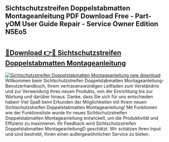 ## Sichtschutzstreifen Doppelstabmatten Montageanleitung PDF Download Free - Part-yOM User Guide Repair - Service Owner Edition N5Eo5

# <h2><a href="http://df8nha.blite.top/?on=Sichtschutzstreifen+Doppelstabmatten+Montageanleitung">🔗Download 👉🔴 Sichtschutzstreifen Doppelstabmatten Montageanleitung</a></h2>

[![Sichtschutzstreifen Doppelstabmatten Montageanleitung new download](https://i.imgur.com/lujVjoI.png)](http://df8nha.blite.top/?on=Sichtschutzstreifen+Doppelstabmatten+Montageanleitung)
Willkommen beim Sichtschutzstreifen Doppelstabmatten Montageanleitung-Benutzerhandbuch, Ihrem vertrauenswürdigen Leitfaden zum Verständnis und zur Verwendung Ihres neuen Produkts, von der Einrichtung bis zur Wartung und darüber hinaus. Danke, dass Sie sich für uns entschieden haben! Viel Spaß beim Erkunden der Möglichkeiten mit Ihrem neuen Sichtschutzstreifen Doppelstabmatten Montageanleitung! Mit Funktionen wie der Funktionsliste wurde Ihr neues Sichtschutzstreifen Doppelstabmatten Montageanleitung entwickelt, um die Produktivität und Effizienz zu maximieren. Ihr Feedback wird Sichtschutzstreifen Doppelstabmatten MontageanleitungD geschätzt. Wir schätzen Ihren Input und sind bestrebt, Ihnen einen außergewöhnlichen Service zu bieten.
